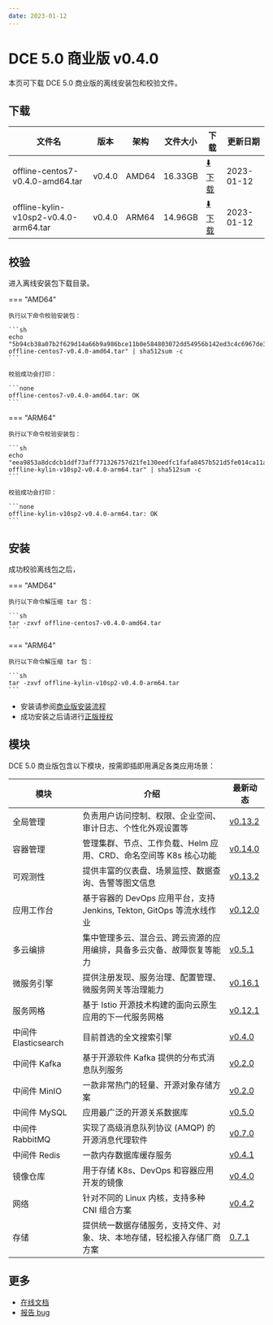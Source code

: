 ```yaml
---
date: 2023-01-12
---
```


# DCE 5.0 商业版 v0.4.0

本页可下载 DCE 5.0 商业版的离线安装包和校验文件。

## 下载

| 文件名                      | 版本    | 架构 | 文件大小 | 下载                                           | 更新日期   |
| ----------------------------- | ------- | -------- | ---------------------------------------------- | ---------- | ----------------------------- |
| offline-centos7-v0.4.0-amd64.tar | v0.4.0 | AMD64 | 16.33GB | [:arrow_down: 下载](https://qiniu-download-public.daocloud.io/DaoCloud_Enterprise/dce5/offline-centos7-v0.4.0-amd64.tar) | 2023-01-12 |
| offline-kylin-v10sp2-v0.4.0-arm64.tar | v0.4.0 | ARM64 | 14.96GB | [:arrow_down: 下载](https://qiniu-download-public.daocloud.io/DaoCloud_Enterprise/dce5/offline-kylin-v10sp2-v0.4.0-arm64.tar) | 2023-01-12 |

## 校验

进入离线安装包下载目录。

=== "AMD64"

    执行以下命令校验安装包：

    ```sh
    echo "5b94cb38a07b2f629d14a66b9a986bce11b0e584803072dd54956b142ed3c4c6967de337e4f8a27a726e94c20ad697ebaa080433fa062e9029b2f1983fa8b80d  offline-centos7-v0.4.0-amd64.tar" | sha512sum -c
    ```

    校验成功会打印：

    ```none
    offline-centos7-v0.4.0-amd64.tar: OK
    ```

=== "ARM64"

    执行以下命令校验安装包：

    ```sh
    echo "eea9853a8dcdcb1ddf73aff771326757d21fe130eedfc1fafa8457b521d5fe014ca11adbde48ff3d49c7d5af530c1e9fbdd8e18a9a190b77f09a277b8acc8ee4  offline-kylin-v10sp2-v0.4.0-arm64.tar" | sha512sum -c
    ```

    校验成功会打印：

    ```none
    offline-kylin-v10sp2-v0.4.0-arm64.tar: OK
    ```

## 安装

成功校验离线包之后，

=== "AMD64"

    执行以下命令解压缩 tar 包：

    ```sh
    tar -zxvf offline-centos7-v0.4.0-amd64.tar
    ```

=== "ARM64"

    执行以下命令解压缩 tar 包：

    ```sh
    tar -zxvf offline-kylin-v10sp2-v0.4.0-arm64.tar
    ```

- 安装请参阅[商业版安装流程](../../install/commercial/start-install.md)
- 成功安装之后请进行[正版授权](https://qingflow.com/f/e3291647)

## 模块

DCE 5.0 商业版包含以下模块，按需即插即用满足各类应用场景：

| 模块                 | 介绍                                                                     | 最新动态                                                      |
| -------------------- | ------------------------------------------------------------------------ | ------------------------------------------------------------- |
| 全局管理             | 负责用户访问控制、权限、企业空间、审计日志、个性化外观设置等             | [v0.13.2](../../ghippo/intro/release-notes.md#v0132)    |
| 容器管理             | 管理集群、节点、工作负载、Helm 应用、CRD、命名空间等 K8s 核心功能        | [v0.14.0](../../kpanda/intro/release-notes.md#v0140)    |
| 可观测性             | 提供丰富的仪表盘、场景监控、数据查询、告警等图文信息                     | [v0.13.2](../../insight/intro/releasenote.md#v0132)     |
| 应用工作台           | 基于容器的 DevOps 应用平台，支持 Jenkins, Tekton, GitOps 等流水线作业    | [v0.12.0](../../amamba/intro/release-notes.md#v0120)      |
| 多云编排             | 集中管理多云、混合云、跨云资源的应用编排，具备多云灾备、故障恢复等能力   | [v0.5.1](../../kairship/intro/release-notes.md#v051)         |
| 微服务引擎           | 提供注册发现、服务治理、配置管理、微服务网关等治理能力                   | [v0.16.1](../../skoala/intro/release-notes.md#v0161)             |
| 服务网格             | 基于 Istio 开源技术构建的面向云原生应用的下一代服务网格                  | [v0.12.1](../../mspider/intro/release-notes.md#v0121)          |
| 中间件 Elasticsearch | 目前首选的全文搜索引擎                                                   | [v0.4.0](../../middleware/elastic-search/release-notes.md#v040) |
| 中间件 Kafka         | 基于开源软件 Kafka 提供的分布式消息队列服务                              | [v0.2.0](../../middleware/kafka/release-notes.md#v020)          |
| 中间件 MinIO         | 一款非常热门的轻量、开源对象存储方案                                     | [v0.2.0](../../middleware/minio/release-notes.md#v020)          |
| 中间件 MySQL         | 应用最广泛的开源关系数据库                                               | [v0.5.0](../../middleware/mysql/release-notes.md#v050)           |
| 中间件 RabbitMQ      | 实现了高级消息队列协议 (AMQP) 的开源消息代理软件                         | [v0.7.0](../../middleware/rabbitmq/release-notes.md#v070)        |
| 中间件 Redis         | 一款内存数据库缓存服务                                                   | [v0.4.1](../../middleware/redis/release-notes.md#v041)           |
| 镜像仓库             | 用于存储 K8s、DevOps 和容器应用开发的镜像                                | [v0.4.0](../../release/rn5.0.md)                            |
| 网络                 | 针对不同的 Linux 内核，支持多种 CNI 组合方案                             | [v0.4.2](../../release/rn5.0.md)                            |
| 存储                 | 提供统一数据存储服务，支持文件、对象、块、本地存储，轻松接入存储厂商方案 | [0.7.1](../../release/rn5.0.md)                            |

## 更多

- [在线文档](https://docs.daocloud.io/dce/what-is-dce/)
- [报告 bug](https://github.com/DaoCloud/DaoCloud-docs/issues)
